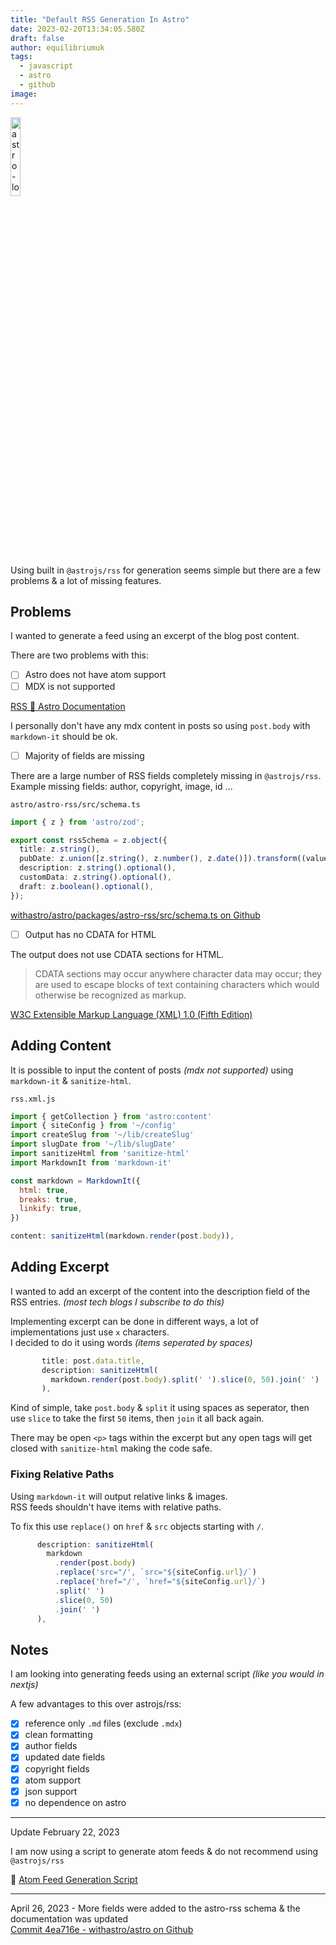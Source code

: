 ```yaml
---
title: "Default RSS Generation In Astro"
date: 2023-02-20T13:34:05.580Z
draft: false
author: equilibriumuk
tags:
  - javascript
  - astro
  - github
image:
---
```


<p class="text-center"><img class="inline dark-logo" src="/media/logos/astro.svg" alt="astro-logo" width="18%"></p>

Using built in `@astrojs/rss` for generation seems simple but there are a few problems & a lot of missing features.

## Problems

I wanted to generate a feed using an excerpt of the blog post content.

There are two problems with this:

- [ ] Astro does not have atom support
- [ ] MDX is not supported

<i class="fa-solid fa-link"></i> <a href="https://docs.astro.build/en/guides/rss/#including-full-post-content" target="_blank" rel="noopener noreferrer">RSS 🚀 Astro Documentation</a>

I personally don't have any mdx content in posts so using `post.body` with `markdown-it` should be ok.

- [ ] Majority of fields are missing

There are a large number of RSS fields completely missing in `@astrojs/rss`.<br/>
Example missing fields: author, copyright, image, id ...

`astro/astro-rss/src/schema.ts`

```ts
import { z } from 'astro/zod';

export const rssSchema = z.object({
  title: z.string(),
  pubDate: z.union([z.string(), z.number(), z.date()]).transform((value) => new Date(value)),
  description: z.string().optional(),
  customData: z.string().optional(),
  draft: z.boolean().optional(),
});
```

<i class="fa-solid fa-link"></i> <a href="https://github.com/withastro/astro/blob/81dce94f2a6db598bd9e47fc2a4b9d713e58f286/packages/astro-rss/src/schema.ts" target="_blank" rel="noopener noreferrer">withastro/astro/packages/astro-rss/src/schema.ts on Github</a>

- [ ] Output has no CDATA for HTML

The output does not use CDATA sections for HTML.

> CDATA sections may occur anywhere character data may occur; they are used to escape blocks of text containing characters which would otherwise be recognized as markup.

<i class="fa-solid fa-link"></i> <a href="https://www.w3.org/TR/REC-xml/#sec-cdata-sect" target="_blank" rel="noopener noreferrer">W3C Extensible Markup Language (XML) 1.0 (Fifth Edition)</a>

## Adding Content

It is possible to input the content of posts *(mdx not supported)* using `markdown-it` & `sanitize-html`.

`rss.xml.js`

```js
import { getCollection } from 'astro:content'
import { siteConfig } from '~/config'
import createSlug from '~/lib/createSlug'
import slugDate from '~/lib/slugDate'
import sanitizeHtml from 'sanitize-html'
import MarkdownIt from 'markdown-it'

const markdown = MarkdownIt({
  html: true,
  breaks: true,
  linkify: true,
})
```

```js
content: sanitizeHtml(markdown.render(post.body)),
```

## Adding Excerpt

I wanted to add an excerpt of the content into the description field of the RSS entries. *(most tech blogs I subscribe to do this)*

Implementing excerpt can be done in different ways, a lot of implementations just use `x` characters.<br />
I decided to do it using words *(items seperated by spaces)*

```js
       title: post.data.title,
       description: sanitizeHtml(
         markdown.render(post.body).split(' ').slice(0, 50).join(' ')
       ),
```

Kind of simple, take `post.body` & `split` it using spaces as seperator, then use `slice` to take the first `50` items, then `join` it all back again.

There may be open `<p>` tags within the excerpt but any open tags will get closed with `sanitize-html` making the code safe.

### Fixing Relative Paths

Using `markdown-it` will output relative links & images.<br/>
RSS feeds shouldn't have items with relative paths.

To fix this use `replace()` on `href` & `src` objects starting with `/`.

```js
      description: sanitizeHtml(
        markdown
          .render(post.body)
          .replace('src="/', `src="${siteConfig.url}/`)
          .replace('href="/', `href="${siteConfig.url}/`)
          .split(' ')
          .slice(0, 50)
          .join(' ')
      ),
```

## Notes

I am looking into generating feeds using an external script *(like you would in nextjs)*

A few advantages to this over astrojs/rss:

- [x] reference only `.md` files (exclude `.mdx`)
- [x] clean formatting
- [x] author fields
- [x] updated date fields
- [x] copyright fields
- [x] atom support
- [x] json support
- [x] no dependence on astro

---

Update February 22, 2023

<article class="message is-info">
  <div class="message-body">
    <i class="fa-solid fa-info-circle"></i> I am now using a script to generate atom feeds & do not recommend using <code>@astrojs/rss</code>
  </div>
</article>

📝 [Atom Feed Generation Script](/2023/02/22/atom-feed-generation-script/)

---

<article class="message is-info">
  <div class="message-body">
    <i class="fa-solid fa-info-circle"></i> April 26, 2023 - More fields were added to the astro-rss schema & the documentation was updated<br/>
    <i class="fa-solid fa-link"></i> <a href="https://github.com/withastro/astro/commit/4ea716e5692d23361e9301330ce52733b3d05b01" target="_blank" rel="noopener noreferrer">Commit 4ea716e - withastro/astro on Github</a>
  </div>
</article>
